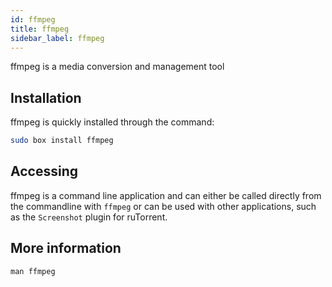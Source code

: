 ```yaml
---
id: ffmpeg
title: ffmpeg
sidebar_label: ffmpeg
---
```


ffmpeg is a media conversion and management tool

## Installation

ffmpeg is quickly installed through the command:

```bash main
sudo box install ffmpeg
```

## Accessing

ffmpeg is a command line application and can either be called directly from the commandline with `ffmpeg` or can be used with other applications, such as the `Screenshot` plugin for ruTorrent.

## More information

`man ffmpeg`